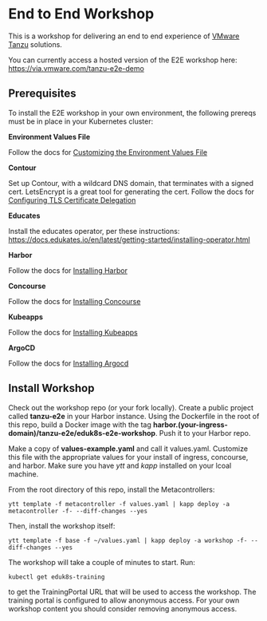 # End to End Workshop

This is a workshop for delivering an end to end experience of [VMware Tanzu](https://tanzu.vmware.com) solutions.

You can currently access a hosted version of the E2E workshop here: https://via.vmware.com/tanzu-e2e-demo

## Prerequisites

To install the E2E workshop in your own environment, the following prereqs must be in place in your Kubernetes cluster:

**Environment Values File**

Follow the docs for [Customizing the Environment Values File](install/values/README.md)

**Contour**

Set up Contour, with a wildcard DNS domain, that terminates with a signed cert. LetsEncrypt is a great tool for generating the cert. Follow the docs for [Configuring TLS Certificate Delegation](install/certificate/README.md)

**Educates**

Install the educates operator, per these instructions: https://docs.edukates.io/en/latest/getting-started/installing-operator.html

**Harbor**

Follow the docs for [Installing Harbor](install/harbor/README.md)

**Concourse**

Follow the docs for [Installing Concourse](install/concourse/README.md)

**Kubeapps**

Follow the docs for [Installing Kubeapps](install/kubeapps/README.md)

**ArgoCD**

Follow the docs for [Installing Argocd](install/argocd/README.md)

## Install Workshop

Check out the workshop repo (or your fork locally). Create a public project called **tanzu-e2e** in your Harbor instance. Using the Dockerfile in the root of this repo, build a Docker image with the tag **harbor.(your-ingress-domain)/tanzu-e2e/eduk8s-e2e-workshop**. Push it to your Harbor repo.

Make a copy of **values-example.yaml** and call it values.yaml. Customize this file with the appropriate values for your install of ingress, concourse, and harbor. Make sure you have *ytt* and *kapp* installed on your lcoal machine.

From the root directory of this repo, install the Metacontrollers:
```
ytt template -f metacontroller -f values.yaml | kapp deploy -a metacontroller -f- --diff-changes --yes
```

Then, install the workshop itself:
```
ytt template -f base -f ~/values.yaml | kapp deploy -a workshop -f- --diff-changes --yes
```

The workshop will take a couple of minutes to start. Run:
```
kubectl get eduk8s-training
```
to get the TrainingPortal URL that will be used to access the workshop. The training portal is configured to allow anonymous access. For your own
workshop content you should consider removing anonymous access.

